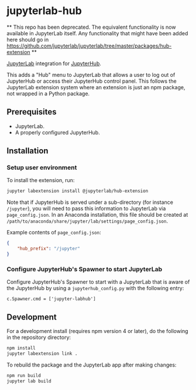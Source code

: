 # jupyterlab-hub

** This repo has been deprecated.  The equivalent functionality is now
available in JupyterLab itself.
Any functionality that might have been added here should go in https://github.com/jupyterlab/jupyterlab/tree/master/packages/hub-extension
**

[JupyterLab](https://github.com/jupyterlab/jupyterlab) integration for
[JupyterHub](https://github.com/jupyterhub/jupyterhub).

This adds a "Hub" menu to JupyterLab that allows a user to log out of JupyterHub
or access their JupyterHub control panel. This follows the JupyterLab extension system where an extension is just an npm package, not wrapped
in a Python package.

## Prerequisites

* JupyterLab.
* A properly configured JupyterHub.

## Installation

### Setup user environment

To install the extension, run:

```bash
jupyter labextension install @jupyterlab/hub-extension
```

Note that if JupyterHub is served under a sub-directory (for instance `/jupyter`), you will need to pass this information to JupyterLab via `page_config.json`. In an Anaconda installation, this file should be created at `/path/to/anaconda/share/jupyter/lab/settings/page_config.json`.

Example contents of `page_config.json`:
```json
{
    "hub_prefix": "/jupyter"
}
```

### Configure JupyterHub's Spawner to start JupyterLab

Configure JupyterHub's Spawner to start with a JupyterLab that is aware of the JupyterHub by using a `jupyterhub_config.py` with the following entry:

```
c.Spawner.cmd = ['jupyter-labhub']
```

## Development

For a development install (requires npm version 4 or later), do the following in the repository directory:

```bash
npm install
jupyter labextension link .
```

To rebuild the package and the JupyterLab app after making changes:

```bash
npm run build
jupyter lab build
```
